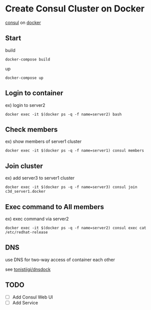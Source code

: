# Create Consul Cluster on Docker

[consul](https://www.consul.io) on [docker](https://www.docker.com/)

## Start

build

```
docker-compose build
```

up

```
docker-compose up
```

## Login to container

ex) login to server2

```
docker exec -it $(docker ps -q -f name=server2) bash
```

## Check members

ex) show members of server1 cluster

```
docker exec -it $(docker ps -q -f name=server1) consul members
```

## Join cluster

ex) add server3 to server1 cluster

```
docker exec -it $(docker ps -q -f name=server3) consul join c3d_server1.docker
```

## Exec command to All members

ex) exec command via server2

```
docker exec -it $(docker ps -q -f name=server2) consul exec cat /etc/redhat-release
```

## DNS

use DNS for two-way access of container each other

see [tonistiigi/dnsdock](https://github.com/tonistiigi/dnsdock)

## TODO

- [ ] Add Consul Web UI
- [ ] Add Service
